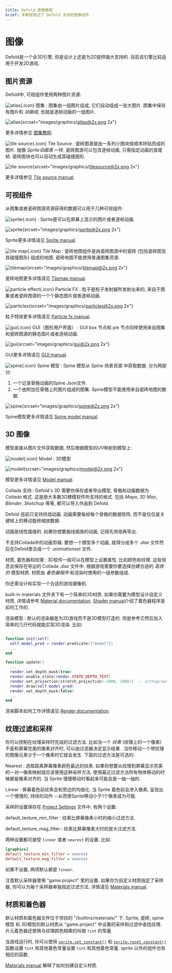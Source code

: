 ```yaml
---
title: Defold 图像教程
brief: 本教程简述了 Defold 支持的图像组件.
---
```


# 图像

Defold是一个全3D引擎, 但是设计上还是为2D提供强大支持的. 目前该引擎比较适用于开发2D游戏.

## 图片资源

Defold中, 可视组件使用两种图片资源:

![atlas](images/icons/atlas.png){.icon} 图集
: 图集由一组图片组成, 它们自动组成一张大图片. 图集中保存有图片和 *动画组*, 也就是逐帧动画的一组图片.

  ![atlas](images/graphics/atlas.png){srcset="images/graphics/atlas@2x.png 2x"}

更多详情参见 [图集教程](/manuals/atlas).

![tile source](images/icons/tilesource.png){.icon} Tile Source
: 瓷砖图源是由一系列小图块按顺序拼贴而成的图片. 就像 _Sprite动画表_ 一样. 瓷砖图源可以包含逐帧动画, 只需指定动画的首尾帧. 瓷砖图块也可以自动生成其碰撞图形.

  ![tile source](images/graphics/tilesource.png){srcset="images/graphics/tilesource@2x.png 2x"}

更多详情参见 [Tile source manual](/manuals/tilesource).

## 可视组件

从图集或者瓷砖图源资源获得的数据可以用于几种可视组件:

![sprite](images/icons/sprite.png){.icon}
: Sprite是可以在屏幕上显示的图片或者逐帧动画.

  ![sprite](images/graphics/sprite.png){srcset="images/graphics/sprite@2x.png 2x"}

Sprite更多详情请见 [Sprite manual](/manuals/sprite).

![tile map](images/icons/tilemap.png){.icon} Tile Map
: 瓷砖地图组件是由瓷砖图源中的瓷砖 (包括瓷砖图及其碰撞图形) 组成的地图. 瓷砖地图不能使用普通图集资源.

  ![tilemap](images/graphics/tilemap.png){srcset="images/graphics/tilemap@2x.png 2x"}

瓷砖地图更多详情请见 [Tilemap manual](/manuals/tilemap).

![particle effect](images/icons/particlefx.png){.icon} Particle FX
: 粒子是粒子发射器所发射出来的, 来自于图集或者瓷砖图源的一个个静态图片或者逐帧动画.

  ![particles](images/graphics/particles.png){srcset="images/graphics/particles@2x.png 2x"}

粒子特效更多详情请见 [Particle fx manual](/manuals/particlefx).

![gui](images/icons/gui.png){.icon} GUI（图形用户界面）
: GUI box 节点和 pie 节点同样使用来自图集和瓷砖图源的静态图片或者逐帧动画.

  ![gui](images/graphics/gui.png){srcset="images/graphics/gui@2x.png 2x"}

GUI更多详情请见 [GUI manual](/manuals/gui).

![spine](images/icons/spine-model.png){.icon} Spine 模型
: Spine 模型从 Spine 场景资源 中获取数据. 分为两部分:

  1. 一个记录骨骼动画的Spine Json文件.
  2. 一个由附加在骨骼上的图片组成的图集. Spine模型不能使用来自瓷砖地图的数据.

  ![spine](images/graphics/spine.png){srcset="images/graphics/spine@2x.png 2x"}

Spine模型更多详情请见 [Spine model manual](/manuals/spine-model).


## 3D 图像

模型直接从图片文件获取数据, 然后根据模型的UV映射到模型上:

![model](images/icons/model.png){.icon} Model
: 3D模型

  ![model](images/graphics/model.png){srcset="images/graphics/model@2x.png 2x"}

模型更多详情请见 [Model manual](/manuals/model).

Collada 支持
: Defold's 3D 需要你保存或者导出模型, 骨骼和动画数据为 _Collada_ 格式. 这是绝大多数3D建模软件所支持的格式. 包括 _Maya_, _3D Max_, _Blender_, _Sketchup_ 等等, 都可以导入作品到 Defold.

  Defold 目前只支持烘焙动画. 动画需要每帧每个骨骼的数据矩阵, 而不是仅仅是关键帧上的移动旋转缩放数据.

  动画是线性插值的. 如果你想要曲线插值的动画, 记得先烘焙再导出.

  不支持Collada中的动画剪辑. 要想一个模型多个动画, 就得分成多个 *.dae* 文件然后在Defold里合成一个 *.animationset* 文件.

材质, 着色器和纹理
: 3D软件一般可以在模型上设置属性, 比如颜色和纹理. 这些信息会保存在导出的 Collada *.dae* 文件中. 根据游戏需要你要选择创建合适的 _高效的_ 模型材质. 材质由 _着色器程序_ 和渲染时使用的一组参数组成.

  你还需设计和实现一个合适的游戏摄像机.

  built-in materials 文件夹下有一个简单的3D材质. 如果你需要为模型设计自定义材质, 详情请参考 [Material documentation](/manuals/material). [Shader manual](/manuals/shader)介绍了着色器程序是如何工作的.

渲染模型
: 默认的渲染器是为2D游戏而不是3D模型打造的. 但是参考它然后加入简单的几行代码就能实现3D渲染. 比如:

  ```lua

  function init(self)
    self.model_pred = render.predicate({"model"})
    ...
  end

  function update()
    ...
    render.set_depth_mask(true)
    render.enable_state(render.STATE_DEPTH_TEST)
    render.set_projection(stretch_projection(-1000, 1000))  -- orthographic
    render.draw(self.model_pred)
    render.set_depth_mask(false)
    ...
  end
  ```

  渲染脚本如何工作详情请见 [Render documentation](/manuals/render).


## 纹理过滤和采样

你可以控制在纹理采样时完成的过滤方法. 比如当一个 _纹素_ (纹理上的一个像素) 不是和屏幕完美的像素对齐时, 可以由过滤器决定显示结果 . 当你移动一个带纹理的图像元素少于一个像素时它就会发生. 下面的过滤方法是可选的:

Nearest
: 选取距离屏幕像素颜色最近的纹素. 如果你想要从纹理到屏幕显示完美的一对一像素映射就应该使用这种采样方法. 使用最近过滤方法所有物体移动的时候都是像素对齐的. 当 Sprite 慢慢移动时看起来可能会是一抽一抽的.

Linear
: 屏幕着色前纹素会和旁边的均值化. 当 Sprite 着色前会渗入像素, 呈现出一个慢慢的, 持续的动作 --从而使Sprite移动小于1个像素成为可能.

采样的设置保存在 [Project Settings](/manuals/project-settings) 文件中. 有两个设置:

default_texture_min_filter
: 纹素比屏幕像素小时的缩小过滤方法.

default_texture_mag_filter
: 纹素比屏幕像素大时的放大过滤方法.

两种设置都可接受 `linear` 或者 `nearest` 的设置. 比如:

```ini
[graphics]
default_texture_min_filter = nearest
default_texture_mag_filter = nearest
```

如果不设置, 两项默认都是 `linear`.

注意默认采样器使用 "game.project" 里的设置. 如果你为自定义材质指定了采样器, 你可以为每个采样器单独指定过滤方法. 详情请见 [Materials manual](/manuals/material/).

## 材质和着色器

默认材质和着色器文件位于项目的 "/builtins/materials/" 下. Sprite, 瓷砖, spine 模型 和 3D模型的默认材质从 "game.project" 中设置的采样和过滤中查找纹理. 片元着色器还使用与纹理颜色相乘的叫做 `tint` 的常量.

当游戏运行时, 你可以使用 [`sprite.set_constant()`](/ref/sprite#sprite.set_constant) 和 [`sprite.reset_constant()`](/ref/sprite#sprite.reset_constant) 函数设置 `tint` 和其他着色常量设置 `tint` 和其他着色常量. sprite 以外的组件也有相应的函数.

[Materials manual](/manuals/material/) 解释了如何创建自定义材质.
